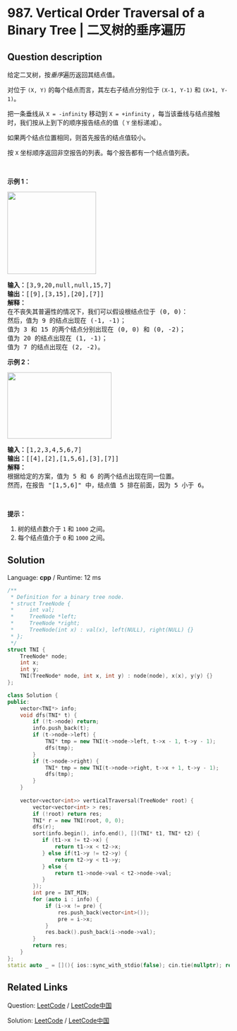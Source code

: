 # 987. Vertical Order Traversal of a Binary Tree | 二叉树的垂序遍历

## Question description

<!--If you want to use the English description, use <p>Given a binary tree, return the <em>vertical order</em> traversal of its nodes&nbsp;values.</p>

<p>For each node at position <code>(X, Y)</code>, its left and right children respectively&nbsp;will be at positions <code>(X-1, Y-1)</code> and <code>(X+1, Y-1)</code>.</p>

<p>Running a vertical line from <code>X = -infinity</code> to <code>X = +infinity</code>, whenever the vertical line touches some nodes, we report the values of the nodes in order from top to bottom (decreasing <code>Y</code> coordinates).</p>

<p>If two nodes have the same position, then the value of the node that is reported first is the value that is smaller.</p>

<p>Return an list&nbsp;of non-empty reports in order of <code>X</code> coordinate.&nbsp; Every report will have a list of values of nodes.</p>

<p>&nbsp;</p>

<p><strong>Example 1:</strong></p>

<p><img alt="" src="https://assets.leetcode.com/uploads/2019/01/31/1236_example_1.PNG" style="width: 201px; height: 186px;" /></p>

<div>
<pre>
<strong>Input: </strong><span id="example-input-1-1">[3,9,20,null,null,15,7]</span>
<strong>Output: </strong><span id="example-output-1">[[9],[3,15],[20],[7]]</span>
<strong>Explanation: </strong>
Without loss of generality, we can assume the root node is at position (0, 0):
Then, the node with value 9 occurs at position (-1, -1);
The nodes with values 3 and 15 occur at positions (0, 0) and (0, -2);
The node with value 20 occurs at position (1, -1);
The node with value 7 occurs at position (2, -2).
</pre>

<div>
<p><strong>Example 2:</strong></p>

<p><strong><img alt="" src="https://assets.leetcode.com/uploads/2019/01/31/tree2.png" style="width: 236px; height: 150px;" /></strong></p>

<pre>
<strong>Input: </strong><span id="example-input-2-1">[1,2,3,4,5,6,7]</span>
<strong>Output: </strong><span id="example-output-2">[[4],[2],[1,5,6],[3],[7]]</span>
<strong>Explanation: </strong>
The node with value 5 and the node with value 6 have the same position according to the given scheme.
However, in the report &quot;[1,5,6]&quot;, the node value of 5 comes first since 5 is smaller than 6.
</pre>

<p>&nbsp;</p>
</div>

<p><strong>Note:</strong></p>

<ol>
	<li>The tree will have between <font face="monospace">1</font>&nbsp;and <code>1000</code> nodes.</li>
	<li>Each node&#39;s value will be between <code>0</code> and <code>1000</code>.</li>
</ol>
</div>

<div>
<div>&nbsp;</div>
</div>
 instead-->
<p>给定二叉树，按<em>垂序</em>遍历返回其结点值。</p>

<p>对位于&nbsp;<code>(X, Y)</code>&nbsp;的每个结点而言，其左右子结点分别位于&nbsp;<code>(X-1, Y-1)</code>&nbsp;和&nbsp;<code>(X+1, Y-1)</code>。</p>

<p>把一条垂线从&nbsp;<code>X = -infinity</code>&nbsp;移动到&nbsp;<code>X = +infinity</code>&nbsp;，每当该垂线与结点接触时，我们按从上到下的顺序报告结点的值（ <code>Y</code>&nbsp;坐标递减）。</p>

<p>如果两个结点位置相同，则首先报告的结点值较小。</p>

<p>按&nbsp;<code>X</code>&nbsp;坐标顺序返回非空报告的列表。每个报告都有一个结点值列表。</p>

<p>&nbsp;</p>

<p><strong>示例 1：</strong></p>

<p><img alt="" src="https://assets.leetcode-cn.com/aliyun-lc-upload/uploads/2019/02/02/1236_example_1.PNG" style="height: 186px; width: 201px;"></p>

<pre><strong>输入：</strong>[3,9,20,null,null,15,7]
<strong>输出：</strong>[[9],[3,15],[20],[7]]
<strong>解释： </strong>
在不丧失其普遍性的情况下，我们可以假设根结点位于 (0, 0)：
然后，值为 9 的结点出现在 (-1, -1)；
值为 3 和 15 的两个结点分别出现在 (0, 0) 和 (0, -2)；
值为 20 的结点出现在 (1, -1)；
值为 7 的结点出现在 (2, -2)。
</pre>

<p><strong>示例 2：</strong></p>

<p><strong><img alt="" src="https://assets.leetcode-cn.com/aliyun-lc-upload/uploads/2019/02/23/tree2.png" style="height: 150px; width: 236px;"></strong></p>

<pre><strong>输入：</strong>[1,2,3,4,5,6,7]
<strong>输出：</strong>[[4],[2],[1,5,6],[3],[7]]
<strong>解释：</strong>
根据给定的方案，值为 5 和 6 的两个结点出现在同一位置。
然而，在报告 &quot;[1,5,6]&quot; 中，结点值 5 排在前面，因为 5 小于 6。
</pre>

<p>&nbsp;</p>

<p><strong>提示：</strong></p>

<ol>
	<li>树的结点数介于 <code>1</code>&nbsp;和&nbsp;<code>1000</code>&nbsp;之间。</li>
	<li>每个结点值介于&nbsp;<code>0</code>&nbsp;和&nbsp;<code>1000</code>&nbsp;之间。</li>
</ol>




## Solution

Language: **cpp**  /  Runtime: 12 ms

```cpp
/**
 * Definition for a binary tree node.
 * struct TreeNode {
 *     int val;
 *     TreeNode *left;
 *     TreeNode *right;
 *     TreeNode(int x) : val(x), left(NULL), right(NULL) {}
 * };
 */
struct TNI {
    TreeNode* node;
    int x;
    int y;
    TNI(TreeNode* node, int x, int y) : node(node), x(x), y(y) {}
};

class Solution {
public:
    vector<TNI*> info;
    void dfs(TNI* t) {
        if (!t->node) return;
        info.push_back(t);
        if (t->node->left) {
            TNI* tmp = new TNI(t->node->left, t->x - 1, t->y - 1);
            dfs(tmp);
        }
        if (t->node->right) {
            TNI* tmp = new TNI(t->node->right, t->x + 1, t->y - 1);
            dfs(tmp);
        }
    }
    
    vector<vector<int>> verticalTraversal(TreeNode* root) {
        vector<vector<int> > res;
        if (!root) return res;
        TNI* r = new TNI(root, 0, 0);
        dfs(r);
        sort(info.begin(), info.end(), [](TNI* t1, TNI* t2) {
           if (t1->x != t2->x) {
               return t1->x < t2->x;
           } else if(t1->y != t2->y) {
               return t2->y < t1->y;
           } else {
               return t1->node->val < t2->node->val;
           }
        });
        int pre = INT_MIN;
        for (auto i : info) {
            if (i->x != pre) {
                res.push_back(vector<int>());
                pre = i->x;
            }
            res.back().push_back(i->node->val);
        }
        return res;
    }
};
static auto _ = [](){ ios::sync_with_stdio(false); cin.tie(nullptr); return 0; }();
```



## Related Links

Question: [LeetCode](https://leetcode.com/problems/vertical-order-traversal-of-a-binary-tree/description/)  /  [LeetCode中国](https://leetcode-cn.com/problems/vertical-order-traversal-of-a-binary-tree/description/)

Solution: [LeetCode](https://leetcode.com/articles/vertical-order-traversal-of-a-binary-tree/)  /  [LeetCode中国](https://leetcode-cn.com/articles/vertical-order-traversal-of-a-binary-tree/)